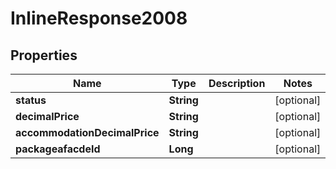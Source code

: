 
# InlineResponse2008

## Properties
Name | Type | Description | Notes
------------ | ------------- | ------------- | -------------
**status** | **String** |  |  [optional]
**decimalPrice** | **String** |  |  [optional]
**accommodationDecimalPrice** | **String** |  |  [optional]
**packageafacdeId** | **Long** |  |  [optional]



